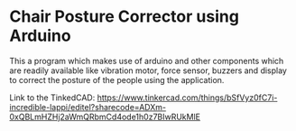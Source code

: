 # Chair Posture Corrector using Arduino

This a program which makes use of arduino and other components which are readily available like vibration motor, force sensor, buzzers and display to correct the posture of the people using the application. 


Link to the TinkedCAD:
https://www.tinkercad.com/things/bSfVyz0fC7i-incredible-lappi/editel?sharecode=ADXm-0xQBLmHZHj2aWmQRbmCd4ode1h0z7BIwRUkMlE
